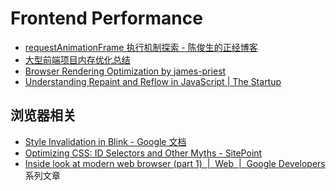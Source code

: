 Frontend Performance
===


- [requestAnimationFrame 执行机制探索 - 陈俊生的正经博客](http://hentaicracker.github.io/2020/rAF.html)
- [大型前端项目内存优化总结](https://mp.weixin.qq.com/s/_wbP0B3EiTjME9Sg3BXqqA#tocbar--9pnk75)
- [Browser Rendering Optimization by james-priest](https://james-priest.github.io/udacity-nanodegree-mws/course-notes/browser-rendering-optimization.html)
- [Understanding Repaint and Reflow in JavaScript | The Startup](https://medium.com/swlh/what-the-heck-is-repaint-and-reflow-in-the-browser-b2d0fb980c08)


## 浏览器相关

- [Style Invalidation in Blink - Google 文档](https://docs.google.com/document/d/1vEW86DaeVs4uQzNFI5R-_xS9TcS1Cs_EUsHRSgCHGu8/edit#)
- [Optimizing CSS: ID Selectors and Other Myths - SitePoint](https://www.sitepoint.com/optimizing-css-id-selectors-and-other-myths/)
- [Inside look at modern web browser (part 1)  |  Web  |  Google Developers](https://developers.google.com/web/updates/2018/09/inside-browser-part1) 系列文章